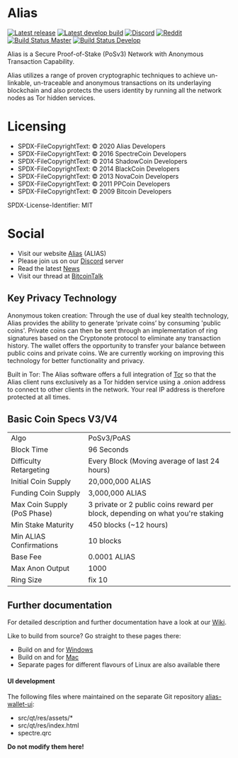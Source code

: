 # Alias
[![Latest release](https://img.shields.io/github/v/release/aliascash/alias-wallet?label=Release&color=%2300bf00)](https://github.com/aliascash/alias-wallet/releases/latest)
[![Latest develop build](https://img.shields.io/github/v/release/aliascash/alias-wallet?include_prereleases&label=Develop-Build)](https://github.com/aliascash/alias-wallet/releases)
[![Discord](https://img.shields.io/discord/426769724018524161?logo=discord)](https://discord.gg/ckkrb8m)
[![Reddit](https://img.shields.io/badge/reddit-join-orange?logo=reddit)](https://www.reddit.com/r/AliasCash/)
[![Build Status Master](https://github.com/aliascash/alias-wallet/actions/workflows/build-master.yml/badge.svg)](https://github.com/aliascash/alias-wallet/actions)
[![Build Status Develop](https://github.com/aliascash/alias-wallet/actions/workflows/build-develop.yml/badge.svg)](https://github.com/aliascash/alias-wallet/actions)

Alias is a Secure Proof-of-Stake (PoSv3) Network with Anonymous Transaction Capability.

Alias utilizes a range of proven cryptographic techniques to achieve un-linkable,
un-traceable and anonymous transactions on its underlaying blockchain and also protects
the users identity by running all the network nodes as Tor hidden services.

# Licensing

- SPDX-FileCopyrightText: © 2020 Alias Developers
- SPDX-FileCopyrightText: © 2016 SpectreCoin Developers
- SPDX-FileCopyrightText: © 2014 ShadowCoin Developers
- SPDX-FileCopyrightText: © 2014 BlackCoin Developers
- SPDX-FileCopyrightText: © 2013 NovaCoin Developers
- SPDX-FileCopyrightText: © 2011 PPCoin Developers
- SPDX-FileCopyrightText: © 2009 Bitcoin Developers

SPDX-License-Identifier: MIT

# Social
- Visit our website [Alias](https://alias.cash/) (ALIAS)
- Please join us on our [Discord](https://discord.gg/ckkrb8m) server
- Read the latest [News](https://alias.cash/news/)
- Visit our thread at [BitcoinTalk](https://bitcointalk.org/index.php?topic=2103301.0)

## Key Privacy Technology

Anonymous token creation: Through the use of dual key stealth technology, Alias provides
the ability to generate ‘private coins’ by consuming 'public coins'. Private coins can then be
sent through an implementation of ring signatures based on the Cryptonote protocol
to eliminate any transaction history. The wallet offers the opportunity to transfer your
balance between public coins and private coins. We are currently working
on improving this technology for better functionality and privacy.

Built in Tor: The Alias software offers a full integration of [Tor](https://www.torproject.org/)
so that the Alias client runs exclusively as a Tor hidden service using a .onion
address to connect to other clients in the network. Your real IP address is
therefore protected at all times.

## Basic Coin Specs V3/V4
<table>
<tr><td>Algo</td><td>PoSv3/PoAS</td></tr>
<tr><td>Block Time</td><td>96 Seconds</td></tr>
<tr><td>Difficulty Retargeting</td><td>Every Block (Moving average of last 24 hours)</td></tr>
<tr><td>Initial Coin Supply</td><td>20,000,000 ALIAS</td></tr>
<tr><td>Funding Coin Supply</td><td>3,000,000 ALIAS</td></tr>
<tr><td>Max Coin Supply (PoS Phase)</td><td>3 private or 2 public coins reward per block, depending on what you're staking</td></tr>
<tr><td>Min Stake Maturity</td><td>450 blocks (~12 hours)</td></tr>
<tr><td>Min ALIAS Confirmations</td><td>10 blocks</td></tr>
<tr><td>Base Fee</td><td>0.0001 ALIAS</td></tr>
<tr><td>Max Anon Output</td><td>1000</td></tr>
<tr><td>Ring Size</td><td>fix 10</td></tr>
</table>

## Further documentation

For detailed description and further documentation have a look at our [Wiki](https://github.com/aliascash/documentation/wiki).

 Like to build from source? Go straight to these pages there:
* Build on and for [Windows](https://github.com/aliascash/documentation/wiki/Build-Windows)
* Build on and for [Mac](https://github.com/aliascash/documentation/wiki/Build-Mac)
* Separate pages for different flavours of Linux are also available there

#### UI development

The following files where maintained on the separate Git repository
[alias-wallet-ui](https://github.com/aliascash/alias-wallet-ui):
* src/qt/res/assets/*
* src/qt/res/index.html
* spectre.qrc

**Do not modify them here!**
